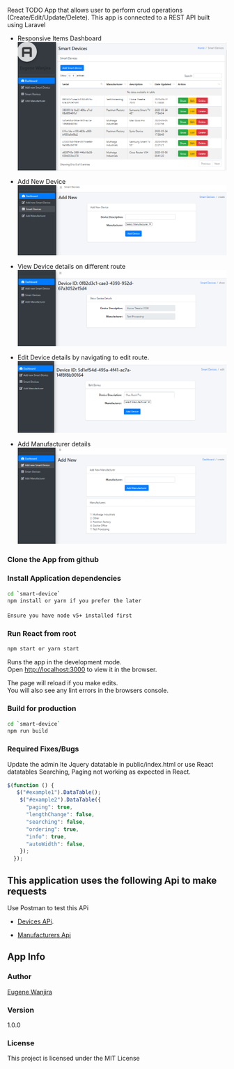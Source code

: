 React TODO App that allows user to perform crud operations (Create/Edit/Update/Delete). This app is connected to a REST API built using Laravel

- Responsive Items Dashboard
![Dashboard](https://github.com/ujingene/Device-Manufacturing-TODO-app/blob/master/images/devices.PNG)

- Add New Device
![Create Device](https://github.com/ujingene/Device-Manufacturing-TODO-app/blob/master/images/createDevice.PNG)

- View Device details on different route
![View Device](https://github.com/ujingene/Device-Manufacturing-TODO-app/blob/master/images/viewDevice.PNG)

- Edit Device details by navigating to edit route.
![Edit Device](https://github.com/ujingene/Device-Manufacturing-TODO-app/blob/master/images/editDevice.PNG)

- Add Manufacturer details 
![Add Manufacturer](https://github.com/ujingene/Device-Manufacturing-TODO-app/blob/master/images/Manufacturer.PNG)

### Clone the App from github

### Install Application dependencies

```bash
cd `smart-device`
npm install or yarn if you prefer the later

Ensure you have node v5+ installed first
```

### Run React from root

```bash
npm start or yarn start
```
Runs the app in the development mode.<br />
Open [http://localhost:3000](http://localhost:3000) to view it in the browser.

The page will reload if you make edits.<br />
You will also see any lint errors in the browsers console.

### Build for production

```bash
cd `smart-device`
npm run build
```

### Required Fixes/Bugs
Update the admin lte Jquery datatable in public/index.html or use React datatables
Searching,  Paging not working as expected in React.
```js
$(function () {
   $("#example1").DataTable();
    $("#example2").DataTable({
      "paging": true,
      "lengthChange": false,
      "searching": false,
      "ordering": true,
      "info": true,
      "autoWidth": false,
    });
  });
```

## This application uses the following Api to make requests

Use Postman to test this APi
- [Devices APi](https://stark-beyond-32222.herokuapp.com/api/smart-device).

- [Manufacturers Api](https://stark-beyond-32222.herokuapp.com/api/Manufacturer)


## App Info

### Author

[Eugene Wanjira](http://www.github.com/ujingene)

### Version

1.0.0

### License

This project is licensed under the MIT License
